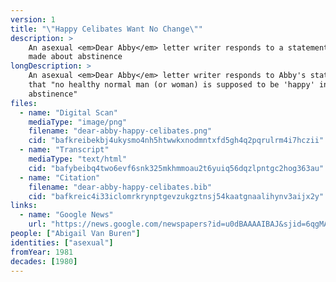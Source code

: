 ```yaml
---
version: 1
title: "\"Happy Celibates Want No Change\""
description: >
    An asexual <em>Dear Abby</em> letter writer responds to a statement Abby
    made about abstinence
longDescription: >
    An asexual <em>Dear Abby</em> letter writer responds to Abby's statement
    that "no healthy normal man (or woman) is supposed to be 'happy' in
    abstinence"
files:
  - name: "Digital Scan"
    mediaType: "image/png"
    filename: "dear-abby-happy-celibates.png"
    cid: "bafkreibekbj4ukysmo4nh5htwwkxnodmntxfd5gh4q2pqrulrm4i7hczii"
  - name: "Transcript"
    mediaType: "text/html"
    cid: "bafybeibq4two6evf6snk325mkhmmoau2t6yuiq56dqzlpntgc2hog363au"
  - name: "Citation"
    filename: "dear-abby-happy-celibates.bib"
    cid: "bafkreic4i33iclomrkrynptgevzukgztnsj54kaatgnaalihynv3aijx2y"
links:
  - name: "Google News"
    url: "https://news.google.com/newspapers?id=u0dBAAAAIBAJ&sjid=6qgMAAAAIBAJ&pg=6478%2C148486"
people: ["Abigail Van Buren"]
identities: ["asexual"]
fromYear: 1981
decades: [1980]
---
```

